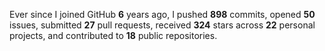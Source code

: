 Ever since I joined GitHub **6** years ago, I pushed **898** commits, opened **50** issues, submitted **27** pull requests, received **324** stars across **22** personal projects, and contributed to **18** public repositories.